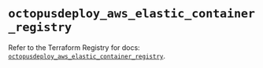 # `octopusdeploy_aws_elastic_container_registry`

Refer to the Terraform Registry for docs: [`octopusdeploy_aws_elastic_container_registry`](https://registry.terraform.io/providers/octopusdeploylabs/octopusdeploy/0.43.2/docs/resources/aws_elastic_container_registry).
